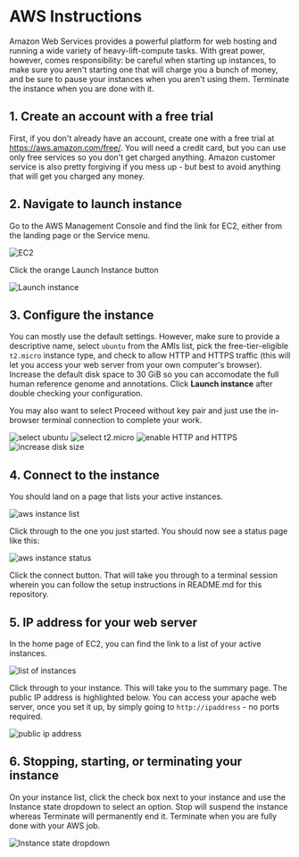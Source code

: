 # AWS Instructions

Amazon Web Services provides a powerful platform for web hosting and running a wide variety of heavy-lift-compute tasks. With great power, however, comes responsibility: be careful when starting up instances, to make sure you aren't starting one that will charge you a bunch of money, and be sure to pause your instances when you aren't using them. Terminate the instance when you are done with it.

## 1. Create an account with a free trial
First, if you don't already have an account, create one with a free trial at https://aws.amazon.com/free/. You will need a credit card, but you can use only free services so you don't get charged anything. Amazon customer service is also pretty forgiving if you mess up - but best to avoid anything that will get you charged any money.

## 2. Navigate to launch instance
Go to the AWS Management Console and find the link for EC2, either from the landing page or the Service menu.

![EC2](./screenshots/Screen%20Shot%202024-10-29%20at%203.46.15%20PM.png)

Click the orange Launch Instance button

![Launch instance](./screenshots/Screen%20Shot%202024-10-29%20at%203.47.45%20PM.png)

## 3. Configure the instance
You can mostly use the default settings. However, make sure to provide a descriptive name, select `ubuntu` from the AMIs list, pick the free-tier-eligible `t2.micro` instance type, and check to allow HTTP and HTTPS traffic (this will let you access your web server from your own computer's browser). Increase the default disk space to 30 GiB so you can accomodate the full human reference genome and annotations. Click **Launch instance** after double checking your configuration.

You may also want to select Proceed without key pair and just use the in-browser terminal connection to complete your work.

![select ubuntu](./screenshots/Screen%20Shot%202024-10-29%20at%202.10.40%20PM.png)
![select t2.micro](./screenshots/Screen%20Shot%202024-10-29%20at%202.10.59%20PM.png)
![enable HTTP and HTTPS](./screenshots/Screen%20Shot%202024-10-29%20at%202.11.10%20PM.png)
![increase disk size](./screenshots/Screen%20Shot%202024-10-29%20at%202.11.19%20PM.png)

## 4. Connect to the instance
You should land on a page that lists your active instances. 

![aws instance list](./screenshots/Screen%20Shot%202024-10-29%20at%202.13.25%20PM.png)

Click through to the one you just started. You should now see a status page like this:

![aws instance status](./screenshots/Screen%20Shot%202024-10-29%20at%202.13.16%20PM.png)

Click the connect button. That will take you through to a terminal session wherein you can follow the setup instructions in README.md for this repository.

## 5. IP address for your web server

In the home page of EC2, you can find the link to a list of your active instances.

![list of instances](./screenshots/Screen%20Shot%202024-10-29%20at%204.35.29%20PM.png)

Click through to your instance. This will take you to the summary page. The public IP address is highlighted below. You can access your apache web server, once you set it up, by simply going to `http://ipaddress` - no ports required.

![public ip address](./screenshots/Screen%20Shot%202024-10-29%20at%202.53.28%20PM.png)

## 6. Stopping, starting, or terminating your instance

On your instance list, click the check box next to your instance and use the Instance state dropdown to select an option. Stop will suspend the instance whereas Terminate will permanently end it. Terminate when you are fully done with your AWS job.

![Instance state dropdown](./screenshots/Screen%20Shot%202024-10-29%20at%204.03.40%20PM.png)